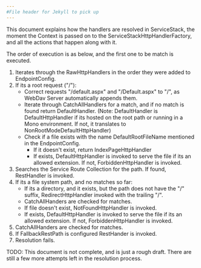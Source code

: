 ```yaml
---
#File header for Jekyll to pick up 
---
```

This document explains how the handlers are resolved in ServiceStack, the moment the Context is passed on to the ServiceStackHttpHandlerFactory, and all the actions that happen along with it.

The order of execution is as below, and the first one to be match is executed.

1. Iterates through the RawHttpHandlers in the order they were added to EndpointConfig.
1. If its a root request ("/"):
    * Correct requests "/default.aspx" and "/Default.aspx" to "/", as WebDav Server automatically appends them. 
    * Iterate through CatchAllHandlers for a match, and if no match is found return DefaultHandler.
(Note: DefaultHandler is DefaultHttpHandler if its hosted on the root path or running in a Mono environment. If not, it translates to NonRootModeDefaultHttpHandler)
    * Check if a file exists with the name DefaultRootFileName mentioned in the EndpointConfig.
        * If it doesn't exist, return IndexPageHttpHandler
        * If exists, DefaultHttpHandler is invoked to serve the file if its an allowed extension. If not, ForbiddenHttpHandler is invoked.
1. Searches the Service Route Collection for the path. If found, RestHandler is invoked.
1. If its a file system path, and no matches so far:
    * If its a directory, and it exists, but the path does not have the "/" suffix, RedirectHttpHandler invoked with the trailing "/".
    * CatchAllHanders are checked for matches.
    * If file doesn't exist, NotFoundHttpHandler is invoked.
    * If exists, DefaultHttpHandler is invoked to serve the file if its an allowed extension. If not, ForbiddenHttpHandler is invoked.
1. CatchAllHanders are checked for matches.
1. If FallbackRestPath is configured RestHander is invoked.
1. Resolution fails.

TODO: This document is not complete, and is just a rough draft. There are still a few more attempts left in the resolution process.
 
